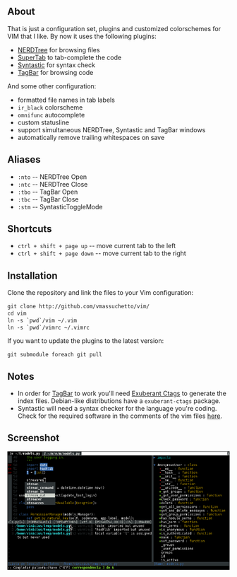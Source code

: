 About
-----

That is just a configuration set, plugins and customized colorschemes for VIM
that I like. By now it uses the following plugins:

* [NERDTree](https://github.com/scrooloose/nerdtree) for browsing files
* [SuperTab](https://github.com/ervandew/supertab) to tab-complete the code
* [Syntastic](https://github.com/scrooloose/syntastic) for syntax check
* [TagBar](https://github.com/majutsushi/tagbar) for browsing code

And some other configuration:

* formatted file names in tab labels
* `ir_black` colorscheme
* `omnifunc` autocomplete
* custom statusline
* support simultaneous NERDTree, Syntastic and TagBar windows
* automatically remove trailing whitespaces on save

Aliases
-------

* `:nto` -- NERDTree Open
* `:ntc` -- NERDTree Close
* `:tbo` -- TagBar Open
* `:tbc` -- TagBar Close
* `:stm` -- SyntasticToggleMode

Shortcuts
---------

* `ctrl + shift + page up` -- move current tab to the left
* `ctrl + shift + page down` -- move current tab to the right

Installation
------------

Clone the repository and link the files to your Vim configuration:

    git clone http://github.com/vmassuchetto/vim/
    cd vim
    ln -s `pwd`/vim ~/.vim
    ln -s `pwd`/vimrc ~/.vimrc

If you want to update the plugins to the latest version:

    git submodule foreach git pull

Notes
-----

* In order for [TagBar](http://majutsushi.github.com/tagbar/) to work you'll
  need [Exuberant Ctags](http://ctags.sourceforge.net/) to generate the
  index files.  Debian-like distributions have a `exuberant-ctags` package.
* Syntastic will need a syntax checker for the language you're coding. Check
  for the required software in the comments of the vim files
  [here](https://github.com/scrooloose/syntastic/tree/master/syntax_checkers).

Screenshot
----------

![Vim Screenshot](https://github.com/vmassuchetto/vim/raw/master/screenshot.png)

